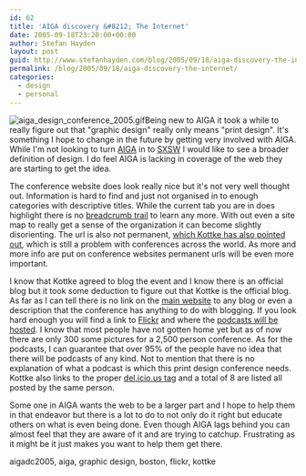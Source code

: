 ```yaml
---
id: 62
title: 'AIGA discovery &#8212; The Internet'
date: 2005-09-18T23:20:00+00:00
author: Stefan Hayden
layout: post
guid: http://www.stefanhayden.com/blog/2005/09/18/aiga-discovery-the-internet/
permalink: /blog/2005/09/18/aiga-discovery-the-internet/
categories:
  - design
  - personal
---
```

<img src='/blog/wp-content/aiga_design_conference_2005.gif' alt='aiga_design_conference_2005.gif' class="alignleft"/>Being new to AIGA it took a while to really figure out that "graphic design" really only means "print design". It's something I hope to change in the future by getting very involved with AIGA. While I'm not looking to turn <a href="http://www.aiga.org">AIGA</a> in to <a href="http://www.sxsw.com/">SXSW</a> I would like to see a broader definition of design. I do feel AIGA is lacking in coverage of the web they are starting to get the idea.

The conference website does look really nice but it's not very well thought out. Information is hard to find and just not organised in to enough categories with descriptive titles. While the current tab you are in does highlight there is no <a href="http://en.wikipedia.org/wiki/Breadcrumb">breadcrumb trail</a> to learn any more. With out even a site map to really get a sense of the organization it can become slightly disorienting. The url is also not permanent, <a href="http://www.kottke.org/05/09/aiga-conference-prep">which Kottke has also pointed out</a>, which is still a problem with conferences across the world. As more and more info are put on conference websites permanent urls will be even more important.

I know that Kottke agreed to blog the event and I know there is an official blog but it took some deduction to figure out that Kottke is the official blog. As far as I can tell there is no link on the <a href="http://designconference.aiga.org">main website</a> to any blog or even a description that the conference has anything to do with blogging. If you look hard enough you will find a link to <a href="http://flickr.com/photos/tags/aigadc2005/">Flickr</a> and where the <a href="http://designconference.aiga.org/content.cfm?Alias=dc_podcast">podcasts will be hosted</a>. I know that most people have not gotten home yet but as of now there are only 300 some pictures for a 2,500 person conference. As for the podcasts, I can guarantee that over 95% of the people have no idea that there will be podcasts of any kind. Not to mention that there is no explanation of what a podcast is which this print design conference needs. Kottke also links to the proper <a href="http://del.icio.us/tag/aigadc2005">del.icio.us tag</a> and a total of 8 are listed all posted by the same person.

Some one in AIGA wants the web to be a larger part and I hope to help them in that endeavor but there is a lot to do to not only do it right but educate others on what is even being done. Even though AIGA lags behind you can almost feel that they are aware of it and are trying to catchup. Frustrating as it might be it just makes you want to help them get there.

<tags>aigadc2005,  aiga,  graphic design,  boston, flickr, kottke</tags>